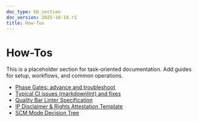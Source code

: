 ```yaml
---
doc_type: kb_section
doc_version: 2025-10-18.r1
title: How-Tos
---
```


# How-Tos

This is a placeholder section for task-oriented documentation.
Add guides for setup, workflows, and common operations.

- [Phase Gates: advance and troubleshoot](./phase-gates.md)
- [Typical CI issues (markdownlint) and fixes](./typical-ci-issues.md)
- [Quality Bar Linter Specification](./quality-bar-linter.md)
- [IP Disclaimer & Rights Attestation Template](./ip-disclaimer.md)
- [SCM Mode Decision Tree](./scm-mode-decision-tree.md)

